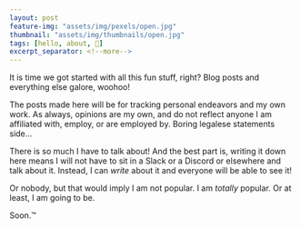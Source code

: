 ```yaml
---
layout: post
feature-img: "assets/img/pexels/open.jpg"
thumbnail: "assets/img/thumbnails/open.jpg"
tags: [hello, about, 👋]
excerpt_separator: <!--more-->
---
```


It is time we got started with all this fun stuff, right? Blog posts and everything else galore, woohoo!

<!--more-->

The posts made here will be for tracking personal endeavors and my own work. As always, opinions are my own, and do not reflect anyone I am affiliated with, employ, or are employed by. Boring legalese statements side...

There is so much I have to talk about! And the best part is, writing it down here means I will not have to sit in a Slack or a Discord or elsewhere and talk about it. Instead, I can _write_ about it and everyone will be able to see it! 

Or nobody, but that would imply I am not popular. I am _totally_ popular. Or at least, I am going to be.

Soon.™
